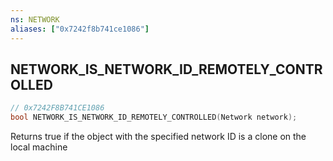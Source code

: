 ```yaml
---
ns: NETWORK
aliases: ["0x7242f8b741ce1086"]
---
```

## NETWORK_IS_NETWORK_ID_REMOTELY_CONTROLLED

```c
// 0x7242F8B741CE1086
bool NETWORK_IS_NETWORK_ID_REMOTELY_CONTROLLED(Network network);
```

Returns true if the object with the specified network ID is a clone on the local machine

